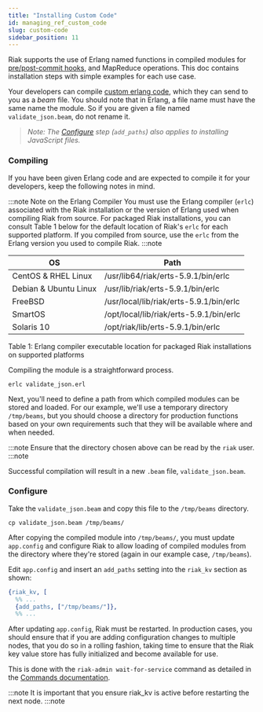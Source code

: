 ```yaml
---
title: "Installing Custom Code"
id: managing_ref_custom_code
slug: custom-code
sidebar_position: 11
---
```


Riak supports the use of Erlang named functions in compiled modules for
[pre/post-commit hooks](../../developing/usage/commit-hooks.md), and MapReduce operations. This
doc contains installation steps with simple examples for each use case.

Your developers can compile [custom erlang code](../../developing/usage/commit-hooks.md), which
they can send to you as a *beam* file. You should note that in Erlang, a file
name must have the same name the module. So if you are given a file named
`validate_json.beam`, do not rename it.

> *Note: The [Configure](#configure) step (`add_paths`) also applies to installing JavaScript files.*

### Compiling

If you have been given Erlang code and are expected to compile it for
your developers, keep the following notes in mind.

:::note Note on the Erlang Compiler
You must use the Erlang compiler (`erlc`) associated with the Riak
installation or the version of Erlang used when compiling Riak from source.
For packaged Riak installations, you can consult Table 1 below for the default
location of Riak's `erlc` for each supported platform. If you compiled from
source, use the `erlc` from the Erlang version you used to compile Riak.
:::note

| OS                    | Path                                    |
|-----------------------|-----------------------------------------|
| CentOS & RHEL Linux   | /usr/lib64/riak/erts-5.9.1/bin/erlc     |
| Debian & Ubuntu Linux | /usr/lib/riak/erts-5.9.1/bin/erlc       |
| FreeBSD               | /usr/local/lib/riak/erts-5.9.1/bin/erlc |
| SmartOS               | /opt/local/lib/riak/erts-5.9.1/bin/erlc |
| Solaris 10            | /opt/riak/lib/erts-5.9.1/bin/erlc       |

Table 1: Erlang compiler executable location for packaged Riak installations
         on supported platforms

Compiling the module is a straightforward process.

```text
erlc validate_json.erl
```

Next, you'll need to define a path from which compiled modules can be stored
and loaded. For our example, we'll use a temporary directory `/tmp/beams`,
but you should choose a directory for production functions based on your
own requirements such that they will be available where and when needed.

:::note
Ensure that the directory chosen above can be read by the `riak` user.
:::note

Successful compilation will result in a new `.beam` file,
`validate_json.beam`.

### Configure

Take the `validate_json.beam` and copy this file to the `/tmp/beams` directory.

```text
cp validate_json.beam /tmp/beams/
```

After copying the compiled module into `/tmp/beams/`, you must update
`app.config` and configure Riak to allow loading of compiled modules from
the directory where they're stored (again in our example case, `/tmp/beams`).

Edit `app.config` and insert an `add_paths` setting into the `riak_kv`
section as shown:

```erlang
{riak_kv, [
  %% ...
  {add_paths, ["/tmp/beams/"]},
  %% ...
```

After updating `app.config`, Riak must be restarted. In production cases, you
should ensure that if you are adding configuration changes to multiple nodes,
that you do so in a rolling fashion, taking time to ensure that the Riak key
value store has fully initialized and become available for use.

This is done with the `riak-admin wait-for-service` command as detailed
in the [Commands documentation](../../using/admin/riak-admin.md#wait-for-service).

:::note
It is important that you ensure riak_kv is active before restarting the next
node.
:::note

